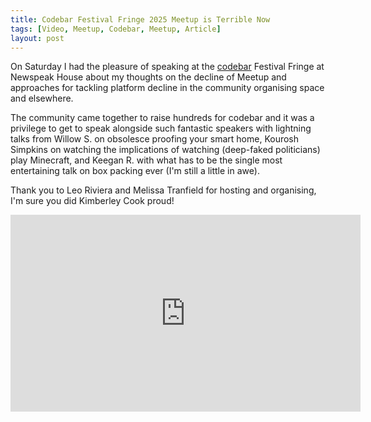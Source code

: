 ```yaml
---
title: Codebar Festival Fringe 2025 Meetup is Terrible Now
tags: [Video, Meetup, Codebar, Meetup, Article]
layout: post
---
```


<meta property="og:image" content="{{ site.url }}/assets/images/assets/images/codebar-festival-fringe-2025.jpeg.jpg">

On Saturday I had the pleasure of speaking at the [codebar](https://codebar.io/) Festival Fringe at Newspeak House about my thoughts on the decline of Meetup and approaches for tackling platform decline in the community organising space and elsewhere.

The community came together to raise hundreds for codebar and it was a privilege to get to speak alongside such fantastic speakers with lightning talks from Willow S. on obsolesce proofing your smart home, Kourosh Simpkins on watching the implications of watching (deep-faked politicians) play Minecraft, and Keegan R. with what has to be the single most entertaining talk on box packing ever (I'm still a little in awe).

Thank you to Leo Riviera and Melissa Tranfield for hosting and organising, I'm sure you did Kimberley Cook proud!

<div class="videoWrapper"><iframe width="560" height="315" src="https://www.youtube.com/embed/qkP29HDekdQ?si=duxAUvqg2lB7qIXF" title="YouTube video player" frameborder="0" allow="accelerometer; autoplay; clipboard-write; encrypted-media; gyroscope; picture-in-picture; web-share" referrerpolicy="strict-origin-when-cross-origin" allowfullscreen></iframe></div>